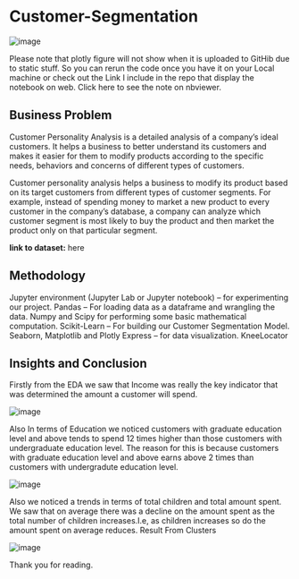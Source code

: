 # **Customer-Segmentation**

![image](https://user-images.githubusercontent.com/127007794/229349890-72547d92-acd7-4d9f-8663-469189a26c53.png)

Please note that plotly figure will not show when it is uploaded to GitHib due to static stuff. So you can rerun the code once you have it on your Local machine or check out the Link I include in the repo that display the notebook on web.
Click here to see the note on nbviewer.

## **Business Problem**

Customer Personality Analysis is a detailed analysis of a company’s ideal customers. It helps a business to better understand its customers and makes it easier for them to modify products according to the specific needs, behaviors and concerns of different types of customers.

Customer personality analysis helps a business to modify its product based on its target customers from different types of customer segments. For example, instead of spending money to market a new product to every customer in the company’s database, a company can analyze which customer segment is most likely to buy the product and then market the product only on that particular segment.

**link to dataset:** here

## **Methodology**
Jupyter environment (Jupyter Lab or Jupyter notebook) – for experimenting our project.
Pandas – For loading data as a dataframe and wrangling the data.
Numpy and Scipy for performing some basic mathematical computation.
Scikit-Learn – For building our Customer Segmentation Model.
Seaborn, Matplotlib and Plotly Express – for data visualization.
KneeLocator

## **Insights and Conclusion**

Firstly from the EDA we saw that Income was really the key indicator that was determined the amount a customer will spend. 

![image](https://user-images.githubusercontent.com/127007794/229349940-7f88c72c-6262-4b1a-bad5-c84ee117fe5d.png)

Also In terms of Education we noticed customers with graduate education level and above tends to spend 12 times higher than those customers with undergraduate education level. The reason for this is because customers with graduate education level and above earns above 2 times than customers with undergradute education level. 

![image](https://user-images.githubusercontent.com/127007794/229349948-d9f42cbe-2ad9-4f24-8ddd-3442d71c6a06.png)

Also we noticed a trends in terms of total children and total amount spent. We saw that on average there was a decline on the amount spent as the total number of children increases.I.e, as children increases so do the amount spent on average reduces.
Result From Clusters

![image](https://user-images.githubusercontent.com/127007794/229349958-822f918c-23f2-4c67-9f8b-669f85cc5f18.png)


Thank you for reading.
